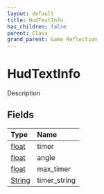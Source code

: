 ```yaml
---
layout: default
title: HudTextInfo
has_children: false
parent: Class
grand_parent: Game Reflection
---
```

# HudTextInfo
Description 

## Fields

| Type | Name |
|:----------|:--------------|
| [float](/riftbreaker-wiki/docs/game-reflection/components/float/) | timer |
| [float](/riftbreaker-wiki/docs/game-reflection/components/float/) | angle |
| [float](/riftbreaker-wiki/docs/game-reflection/components/float/) | max_timer |
| [String](/riftbreaker-wiki/docs/game-reflection/components/string/) | timer_string |

